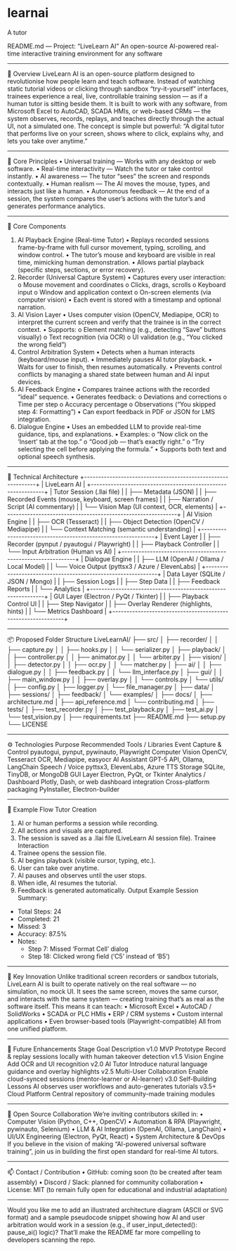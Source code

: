 # learnai
A tutor


README.md — Project: “LiveLearn AI”
An open-source AI-powered real-time interactive training environment for any software
________________________________________
🚀 Overview
LiveLearn AI is an open-source platform designed to revolutionise how people learn and teach software.
Instead of watching static tutorial videos or clicking through sandbox “try-it-yourself” interfaces, trainees experience a real, live, controllable training session — as if a human tutor is sitting beside them.
It is built to work with any software, from Microsoft Excel to AutoCAD, SCADA HMIs, or web-based CRMs — the system observes, records, replays, and teaches directly through the actual UI, not a simulated one.
The concept is simple but powerful:
“A digital tutor that performs live on your screen, shows where to click, explains why, and lets you take over anytime.”
________________________________________
🎯 Core Principles
•	Universal training — Works with any desktop or web software.
•	Real-time interactivity — Watch the tutor or take control instantly.
•	AI awareness — The tutor “sees” the screen and responds contextually.
•	Human realism — The AI moves the mouse, types, and interacts just like a human.
•	Autonomous feedback — At the end of a session, the system compares the user’s actions with the tutor’s and generates performance analytics.
________________________________________
🧩 Core Components
1. AI Playback Engine (Real-time Tutor)
•	Replays recorded sessions frame-by-frame with full cursor movement, typing, scrolling, and window control.
•	The tutor’s mouse and keyboard are visible in real time, mimicking human demonstration.
•	Allows partial playback (specific steps, sections, or error recovery).
2. Recorder (Universal Capture System)
•	Captures every user interaction:
o	Mouse movement and coordinates
o	Clicks, drags, scrolls
o	Keyboard input
o	Window and application context
o	On-screen elements (via computer vision)
•	Each event is stored with a timestamp and optional narration.
3. AI Vision Layer
•	Uses computer vision (OpenCV, Mediapipe, OCR) to interpret the current screen and verify that the trainee is in the correct context.
•	Supports:
o	Element matching (e.g., detecting “Save” buttons visually)
o	Text recognition (via OCR)
o	UI validation (e.g., “You clicked the wrong field”)
4. Control Arbitration System
•	Detects when a human interacts (keyboard/mouse input).
•	Immediately pauses AI tutor playback.
•	Waits for user to finish, then resumes automatically.
•	Prevents control conflicts by managing a shared state between human and AI input devices.
5. AI Feedback Engine
•	Compares trainee actions with the recorded “ideal” sequence.
•	Generates feedback:
o	Deviations and corrections
o	Time per step
o	Accuracy percentage
o	Observations (“You skipped step 4: Formatting”)
•	Can export feedback in PDF or JSON for LMS integration.
6. Dialogue Engine
•	Uses an embedded LLM to provide real-time guidance, tips, and explanations.
•	Examples:
o	“Now click on the ‘Insert’ tab at the top.”
o	“Good job — that’s exactly right.”
o	“Try selecting the cell before applying the formula.”
•	Supports both text and optional speech synthesis.
________________________________________
🧱 Technical Architecture
+-------------------------------------------------------------+
|                      LiveLearn AI                           |
+-------------------------------------------------------------+
|  Tutor Session (.llai file)                                 |
|  ├── Metadata (JSON)                                        |
|  ├── Recorded Events (mouse, keyboard, screen frames)       |
|  ├── Narration / Script (AI commentary)                     |
|  └── Vision Map (UI context, OCR, elements)                 |
+-------------------------------------------------------------+
|  AI Vision Engine                                           |
|  ├── OCR (Tesseract)                                        |
|  ├── Object Detection (OpenCV / Mediapipe)                  |
|  └── Context Matching (semantic understanding)              |
+-------------------------------------------------------------+
|  Event Layer                                                |
|  ├── Recorder (pynput / pyautogui / Playwright)             |
|  ├── Playback Controller                                    |
|  └── Input Arbitration (Human vs AI)                        |
+-------------------------------------------------------------+
|  Dialogue Engine                                            |
|  ├── LLM (OpenAI / Ollama / Local Model)                    |
|  └── Voice Output (pyttsx3 / Azure / ElevenLabs)            |
+-------------------------------------------------------------+
|  Data Layer (SQLite / JSON / Mongo)                         |
|  ├── Session Logs                                           |
|  ├── Step Data                                              |
|  ├── Feedback Reports                                       |
|  └── Analytics                                              |
+-------------------------------------------------------------+
|  GUI Layer (Electron / PyQt / Tkinter)                      |
|  ├── Playback Control UI                                    |
|  ├── Step Navigator                                         |
|  ├── Overlay Renderer (highlights, hints)                   |
|  └── Metrics Dashboard                                      |
+-------------------------------------------------------------+
________________________________________
📦 Proposed Folder Structure
LiveLearnAI/
├── src/
│   ├── recorder/
│   │   ├── capture.py
│   │   ├── hooks.py
│   │   └── serializer.py
│   ├── playback/
│   │   ├── controller.py
│   │   ├── animator.py
│   │   └── arbiter.py
│   ├── vision/
│   │   ├── detector.py
│   │   ├── ocr.py
│   │   └── matcher.py
│   ├── ai/
│   │   ├── dialogue.py
│   │   ├── feedback.py
│   │   └── llm_interface.py
│   ├── gui/
│   │   ├── main_window.py
│   │   ├── overlay.py
│   │   └── controls.py
│   └── utils/
│       ├── config.py
│       ├── logger.py
│       └── file_manager.py
│
├── data/
│   ├── sessions/
│   ├── feedback/
│   └── examples/
│
├── docs/
│   ├── architecture.md
│   ├── api_reference.md
│   └── contributing.md
│
├── tests/
│   ├── test_recorder.py
│   ├── test_playback.py
│   ├── test_ai.py
│   └── test_vision.py
│
├── requirements.txt
├── README.md
├── setup.py
└── LICENSE
________________________________________
⚙️ Technologies
Purpose	Recommended Tools / Libraries
Event Capture & Control	pyautogui, pynput, pywinauto, Playwright
Computer Vision	OpenCV, Tesseract OCR, Mediapipe, easyocr
AI Assistant	GPT-5 API, Ollama, LangChain
Speech / Voice	pyttsx3, ElevenLabs, Azure TTS
Storage	SQLite, TinyDB, or MongoDB
GUI Layer	Electron, PyQt, or Tkinter
Analytics / Dashboard	Plotly, Dash, or web dashboard integration
Cross-platform packaging	PyInstaller, Electron-builder
________________________________________
🧭 Example Flow
Tutor Creation
1.	AI or human performs a session while recording.
2.	All actions and visuals are captured.
3.	The session is saved as a .llai file (LiveLearn AI session file).
Trainee Interaction
1.	Trainee opens the session file.
2.	AI begins playback (visible cursor, typing, etc.).
3.	User can take over anytime.
4.	AI pauses and observes until the user stops.
5.	When idle, AI resumes the tutorial.
6.	Feedback is generated automatically.
Output Example
Session Summary:
- Total Steps: 24
- Completed: 21
- Missed: 3
- Accuracy: 87.5%
- Notes:
  - Step 7: Missed ‘Format Cell’ dialog
  - Step 18: Clicked wrong field (‘C5’ instead of ‘B5’)
________________________________________
🔬 Key Innovation
Unlike traditional screen recorders or sandbox tutorials, LiveLearn AI is built to operate natively on the real software — no simulation, no mock UI.
It sees the same screen, moves the same cursor, and interacts with the same system — creating training that’s as real as the software itself.
This means it can teach:
•	Microsoft Excel
•	AutoCAD / SolidWorks
•	SCADA or PLC HMIs
•	ERP / CRM systems
•	Custom internal applications
•	Even browser-based tools (Playwright-compatible)
All from one unified platform.
________________________________________
🧠 Future Enhancements
Stage	Goal	Description
v1.0	MVP Prototype	Record & replay sessions locally with human takeover detection
v1.5	Vision Engine	Add OCR and UI recognition
v2.0	AI Tutor	Introduce natural language guidance and overlay highlights
v2.5	Multi-User Collaboration	Enable cloud-synced sessions (mentor-learner or AI-learner)
v3.0	Self-Building Lessons	AI observes user workflows and auto-generates tutorials
v3.5+	Cloud Platform	Central repository of community-made training modules
________________________________________
👥 Open Source Collaboration
We’re inviting contributors skilled in:
•	Computer Vision (Python, C++, OpenCV)
•	Automation & RPA (Playwright, pywinauto, Selenium)
•	LLM & AI Integration (OpenAI, Ollama, LangChain)
•	UI/UX Engineering (Electron, PyQt, React)
•	System Architecture & DevOps
If you believe in the vision of making “AI-powered universal software training”,
join us in building the first open standard for real-time AI tutors.
________________________________________
📫 Contact / Contribution
•	GitHub: coming soon (to be created after team assembly)
•	Discord / Slack: planned for community collaboration
•	License: MIT (to remain fully open for educational and industrial adaptation)
________________________________________
Would you like me to add an illustrated architecture diagram (ASCII or SVG format) and a sample pseudocode snippet showing how AI and user arbitration would work in a session (e.g., if user_input_detected(): pause_ai() logic)?
That’ll make the README far more compelling to developers scanning the repo.

